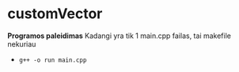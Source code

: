 # customVector

**Programos paleidimas**
Kadangi yra tik 1 main.cpp failas, tai makefile nekuriau
- `g++ -o run main.cpp`


